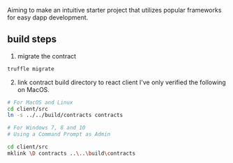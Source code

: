 Aiming to make an intuitive starter project that utilizes popular frameworks for easy dapp development. 

## build steps
1. migrate the contract
```bash
truffle migrate
```
2. link contract build directory to react client
I've only verified the following on MacOS. 
```bash
# For MacOS and Linux
cd client/src
ln -s ../../build/contracts contracts

# For Windows 7, 8 and 10
# Using a Command Prompt as Admin

cd client/src
mklink \D contracts ..\..\build\contracts
```